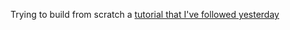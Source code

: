 Trying to build from scratch a [tutorial that I've followed yesterday](https://www.youtube.com/watch?v=9gUatBHuXE0)


